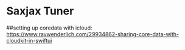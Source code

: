 #  Saxjax Tuner
##setting up coredata with icloud:
https://www.raywenderlich.com/29934862-sharing-core-data-with-cloudkit-in-swiftui


